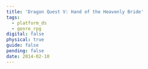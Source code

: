 ```yaml
---
title: 'Dragon Quest V: Hand of the Heavenly Bride'
tags:
  - platform_ds
  - genre_rpg
digital: false
physical: true
guide: false
pending: false
date: 2014-02-10
---
```


